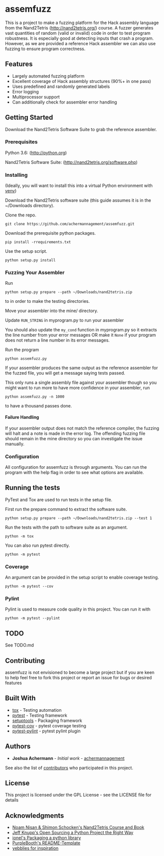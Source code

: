 # assemfuzz
This is a project to make a fuzzing platform for the Hack assembly language from the Nand2Tetris (http://nand2tetris.org/) course. A fuzzer generates vast quantities of random (valid or invalid) code in order to test program robustness. It is especially good at detecting inputs that crash a program. However, as we are provided a reference Hack assembler we can also use fuzzing to ensure program correctness.

## Features
* Largely automated fuzzing platform
* Excellent coverage of Hack assembly structures (90%+ in one pass)
* Uses predefined and randomly generated labels
* Error logging
* Multiprocessor support
* Can additionally check for assembler error handling

## Getting Started
Download the Nand2Tetris Software Suite to grab the reference assembler.

### Prerequisites
Python 3.6: (http://python.org)

Nand2Tetris Software Suite: (http://nand2tetris.org/software.php)

### Installing
(Ideally, you will want to install this into a virtual Python environment with [venv](https://docs.python.org/3/library/venv.html))

Download the Nand2Tetris software suite (this guide assumes it is in the ~/Downloads directory).

Clone the repo.

    git clone https://github.com/achermannagement/assemfuzz.git

Download the prerequisite python packages.

    pip install -rrequirements.txt

Use the setup script.

    python setup.py install

### Fuzzing Your Assembler
Run

    python setup.py prepare --path ~/Downloads/nand2tetris.zip

to in order to make the testing directories.

Move your assembler into the mine/ directory.

Update `RUN_STRING` in myprogram.py to run your assembler

You should also update the `my_cond` function in myprogram.py so it extracts the line number from your error messages OR make it `None` if your program does not return a line number in its error messages.

Run the program

    python assemfuzz.py

If your assembler produces the same output as the reference assembler for the fuzzed file, you will get a message saying tests passed.

This only runs a single assembly file against your assembler though so you might want to run more to have more confidence in your assembler, run

    python assemfuzz.py -n 1000

to have a thousand passes done.

#### Failure Handling
If your assembler output does not match the reference compiler, the fuzzing will halt and a note is made in the error log. The offending fuzzing file should remain in the mine directory so you can investigate the issue manually.

### Configuration
All configuration for assemfuzz is through arguments.
You can run the program with the help flag in order to see what options are available.

## Running the tests
PyTest and Tox are used to run tests in the setup file.

First run the prepare command to extract the software suite.

    python setup.py prepare --path ~/Downloads/nand2tetris.zip --test 1

Run the tests with the path to software suite as an argument.

    python -m tox

You can also run pytest directly.

    python -m pytest

### Coverage
An argument can be provided in the setup script to enable coverage testing.

    python -m pytest --cov

### Pylint
Pylint is used to measure code quality in this project. You can run it with

    python -m pytest --pylint

## TODO
See TODO.md

## Contributing
assemfuzz is not envisioned to become a large project but if you are keen to help feel free to fork this project or report an issue for bugs or desired features

## Built With

* [tox](https://tox.readthedocs.io/en/latest/) - Testing automation
* [pytest](https://docs.pytest.org/en/latest/) - Testing framework
* [setuptools](https://setuptools.readthedocs.io/en/latest/) - Packaging framework
* [pytest-cov](https://pypi.org/project/pytest-cov/) - pytest coverage testing
* [pytest-pylint](https://pypi.org/project/pytest-pylint/) - pytest pylint plugin

## Authors

* **Joshua Achermann** - *Initial work* - [achermannagement](https://github.com/achermannagement)

See also the list of [contributors](https://github.com/achermannagement/assemfuzz/contributors) who participated in this project.

## License

This project is licensed under the GPL License - see the LICENSE file for details

## Acknowledgments
* [Noam Nisan & Shimon Schocken's Nand2Tetris Course and Book](http://nand2tetris.org/)
* [Jeff Knupp's Open Sourcing a Python Project the Right Way](https://jeffknupp.com/blog/2013/08/16/open-sourcing-a-python-project-the-right-way/)
* [ionel's Packaging a python library](https://blog.ionelmc.ro/2014/05/25/python-packaging/)
* [PurpleBooth's README-Template](https://gist.github.com/PurpleBooth/109311bb0361f32d87a2)
* [yebblies for inspiration](https://github.com/yebblies)
